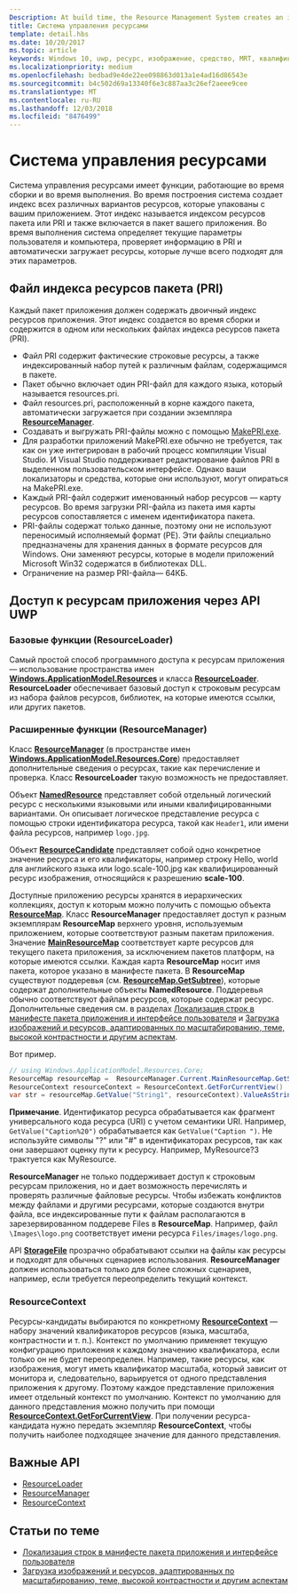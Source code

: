 ```yaml
---
Description: At build time, the Resource Management System creates an index of all the different variants of the resources that are packaged up with your app. At run-time, the system detects the user and machine settings that are in effect and loads the resources that are the best match for those settings.
title: Система управления ресурсами
template: detail.hbs
ms.date: 10/20/2017
ms.topic: article
keywords: Windows 10, uwp, ресурс, изображение, средство, MRT, квалификатор
ms.localizationpriority: medium
ms.openlocfilehash: bedbad9e4de22ee098863d013a1e4ad16d86543e
ms.sourcegitcommit: b4c502d69a13340f6e3c887aa3c26ef2aeee9cee
ms.translationtype: MT
ms.contentlocale: ru-RU
ms.lasthandoff: 12/03/2018
ms.locfileid: "8476499"
---
```

# <a name="resource-management-system"></a>Система управления ресурсами
Система управления ресурсами имеет функции, работающие во время сборки и во время выполнения. Во время построения система создает индекс всех различных вариантов ресурсов, которые упакованы с вашим приложением. Этот индекс называется индексом ресурсов пакета или PRI и также включается в пакет вашего приложения. Во время выполнения система определяет текущие параметры пользователя и компьютера, проверяет информацию в PRI и автоматически загружает ресурсы, которые лучше всего подходят для этих параметров.

## <a name="package-resource-index-pri-file"></a>Файл индекса ресурсов пакета (PRI)
Каждый пакет приложения должен содержать двоичный индекс ресурсов приложения. Этот индекс создается во время сборки и содержится в одном или нескольких файлах индекса ресурсов пакета (PRI).

- Файл PRI содержит фактические строковые ресурсы, а также индексированный набор путей к различным файлам, содержащимся в пакете.
- Пакет обычно включает один PRI-файл для каждого языка, который называется resources.pri.
- Файл resources.pri, расположенный в корне каждого пакета, автоматически загружается при создании экземпляра [**ResourceManager**](/uwp/api/windows.applicationmodel.resources.core.resourcemanager?branch=live).
- Создавать и выгружать PRI-файлы можно с помощью [MakePRI.exe](compile-resources-manually-with-makepri.md).
- Для разработки приложений MakePRI.exe обычно не требуется, так как он уже интегрирован в рабочий процесс компиляции Visual Studio. И Visual Studio поддерживает редактирование файлов PRI в выделенном пользовательском интерфейсе. Однако ваши локализаторы и средства, которые они используют, могут опираться на MakePRI.exe.
- Каждый PRI-файл содержит именованный набор ресурсов — карту ресурсов. Во время загрузки PRI-файла из пакета имя карты ресурсов сопоставляется с именем идентификатора пакета.
- PRI-файлы содержат только данные, поэтому они не используют переносимый исполняемый формат (PE). Эти файлы специально предназначены для хранения данных в формате ресурсов для Windows. Они заменяют ресурсы, которые в модели приложений Microsoft Win32 содержатся в библиотеках DLL.
- Ограничение на размер PRI-файла— 64КБ.

## <a name="uwp-api-access-to-app-resources"></a>Доступ к ресурсам приложения через API UWP

### <a name="basic-functionality-resourceloader"></a>Базовые функции (ResourceLoader)
Самый простой способ программного доступа к ресурсам приложения — использование пространства имен [**Windows.ApplicationModel.Resources**](/uwp/api/windows.applicationmodel.resources?branch=live) и класса [**ResourceLoader**](/uwp/api/windows.applicationmodel.resources.resourceloader?branch=live). **ResourceLoader** обеспечивает базовый доступ к строковым ресурсам из набора файлов ресурсов, библиотек, на которые имеются ссылки, или других пакетов.

### <a name="advanced-functionality-resourcemanager"></a>Расширенные функции (ResourceManager)
Класс [**ResourceManager**](/uwp/api/windows.applicationmodel.resources.core.resourcemanager?branch=live) (в пространстве имен [**Windows.ApplicationModel.Resources.Core**](/uwp/api/windows.applicationmodel.resources.core?branch=live)) предоставляет дополнительные сведения о ресурсах, такие как перечисление и проверка. Класс **ResourceLoader** такую возможность не предоставляет.

Объект [**NamedResource**](/uwp/api/windows.applicationmodel.resources.core.namedresource?branch=live) представляет собой отдельный логический ресурс с несколькими языковыми или иными квалифицированными вариантами. Он описывает логическое представление ресурса с помощью строки идентификатора ресурса, такой как `Header1`, или имени файла ресурсов, например `logo.jpg`.

Объект [**ResourceCandidate**](/uwp/api/windows.applicationmodel.resources.core.resourcecandidate?branch=live) представляет собой одно конкретное значение ресурса и его квалификаторы, например строку Hello, world для английского языка или logo.scale-100.jpg как квалифицированный ресурс изображения, относящийся к разрешению **scale-100**.

Доступные приложению ресурсы хранятся в иерархических коллекциях, доступ к которым можно получить с помощью объекта [**ResourceMap**](/uwp/api/windows.applicationmodel.resources.core.resourcemap?branch=live). Класс **ResourceManager** предоставляет доступ к разным экземплярам **ResourceMap** верхнего уровня, используемым приложением, которые соответствуют разным пакетам приложения. Значение [**MainResourceMap**](/uwp/api/windows.applicationmodel.resources.core.resourcemanager.MainResourceMap) соответствует карте ресурсов для текущего пакета приложения, за исключением пакетов платформ, на которые имеются ссылки. Каждая карта **ResourceMap** носит имя пакета, которое указано в манифесте пакета. В **ResourceMap** существуют поддеревья (см. [**ResourceMap.GetSubtree**](/uwp/api/windows.applicationmodel.resources.core.resourcemap.getsubtree?branch=live)), которые содержат дополнительные объекты **NamedResource**. Поддеревья обычно соответствуют файлам ресурсов, которые содержат ресурс. Дополнительные сведения см. в разделах [Локализация строк в манифесте пакета приложения и интерфейсе пользователя](localize-strings-ui-manifest.md) и [Загрузка изображений и ресурсов, адаптированных по масштабированию, теме, высокой контрастности и другим аспектам](images-tailored-for-scale-theme-contrast.md).

Вот пример.

```csharp
// using Windows.ApplicationModel.Resources.Core;
ResourceMap resourceMap =  ResourceManager.Current.MainResourceMap.GetSubtree("Resources");
ResourceContext resourceContext = ResourceContext.GetForCurrentView()
var str = resourceMap.GetValue("String1", resourceContext).ValueAsString;
```

**Примечание**. Идентификатор ресурса обрабатывается как фрагмент универсального кода ресурса (URI) с учетом семантики URI. Например, `GetValue("Caption%20")` обрабатывается как `GetValue("Caption ")`. Не используйте символы "?" или "#" в идентификаторах ресурсов, так как они завершают оценку пути к ресурсу. Например, MyResource?3 трактуется как MyResource.

**ResourceManager** не только поддерживает доступ к строковым ресурсам приложения, но и дает возможность перечислять и проверять различные файловые ресурсы. Чтобы избежать конфликтов между файлами и другими ресурсами, которые создаются внутри файла, все индексированные пути к файлам располагаются в зарезервированном поддереве Files в **ResourceMap**. Например, файл `\Images\logo.png` соответствует имени ресурса `Files/images/logo.png`.

API [**StorageFile**](/uwp/api/Windows.Storage.StorageFile?branch=live) прозрачно обрабатывают ссылки на файлы как ресурсы и подходят для обычных сценариев использования. **ResourceManager** должен использоваться только для более сложных сценариев, например, если требуется переопределить текущий контекст.

### <a name="resourcecontext"></a>ResourceContext
Ресурсы-кандидаты выбираются по конкретному [**ResourceContext**](/uwp/api/Windows.ApplicationModel.Resources.Core.ResourceContext?branch=live) — набору значений квалификаторов ресурсов (языка, масштаба, контрастности и т. п.). Контекст по умолчанию применяет текущую конфигурацию приложения к каждому значению квалификатора, если только он не будет переопределен. Например, такие ресурсы, как изображения, могут иметь квалификатор масштаба, который зависит от монитора и, следовательно, варьируется от одного представления приложения к другому. Поэтому каждое представление приложения имеет отдельный контекст по умолчанию. Контекст по умолчанию для данного представления можно получить при помощи [**ResourceContext.GetForCurrentView**](/uwp/api/windows.applicationmodel.resources.core.resourcecontext.GetForCurrentView). При получении ресурса-кандидата нужно передать экземпляр **ResourceContext**, чтобы получить наиболее подходящее значение для данного представления.

## <a name="important-apis"></a>Важные API
* [ResourceLoader](/uwp/api/windows.applicationmodel.resources.resourceloader?branch=live)
* [ResourceManager](/uwp/api/windows.applicationmodel.resources.core.resourcemanager?branch=live)
* [ResourceContext](/uwp/api/windows.applicationmodel.resources.core.resourcecontext?branch=live)

## <a name="related-topics"></a>Статьи по теме
* [Локализация строк в манифесте пакета приложения и интерфейсе пользователя](localize-strings-ui-manifest.md)
* [Загрузка изображений и ресурсов, адаптированных по масштабированию, теме, высокой контрастности и другим аспектам](images-tailored-for-scale-theme-contrast.md)
